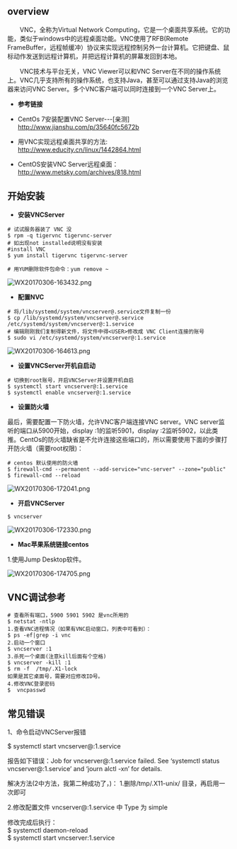 ## overview
　　VNC，全称为Virtual Network Computing，它是一个桌面共享系统。它的功能，类似于windows中的远程桌面功能。VNC使用了RFB(Remote FrameBuffer，远程帧缓冲）协议来实现远程控制另外一台计算机。它把键盘、鼠标动作发送到远程计算机，并把远程计算机的屏幕发回到本地。       

　　VNC技术与平台无关，VNC Viewer可以和VNC Server在不同的操作系统上。VNC几乎支持所有的操作系统，也支持Java，甚至可以通过支持Java的浏览器来访问VNC Server。多个VNC客户端可以同时连接到一个VNC Server上。     

* **参考链接**     

* CentOs 7安装配置VNC Server---[亲测]         
http://www.jianshu.com/p/35640fc5672b      
* 用VNC实现远程桌面共享的方法:    
http://www.educity.cn/linux/1442864.html               

* CentOS安装VNC Server远程桌面：      
http://www.metsky.com/archives/818.html    

## 开始安装       

* **安装VNCServer**    

```
# 试试服务器装了 VNC 没
$ rpm -q tigervnc tigervnc-server
# 如出现not installed说明没有安装 
#install VNC
$ yum install tigervnc tigervnc-server

# 用YUM删除软件包命令：yum remove ~
```   
![WX20170306-163432.png](https://bitbucket.org/repo/oE6yEX/images/1350621553-WX20170306-163432.png)      


* **配置NVC**     

```
# 将/lib/systemd/system/vncserver@.service文件复制一份
$ cp /lib/systemd/system/vncserver@.service /etc/systemd/system/vncserver@:1.service
# 编辑刚刚我们复制得新文件，将文件中得<USER>修改成 VNC Client连接的账号
$ sudo vi /etc/systemd/system/vncserver@:1.service
```   
![WX20170306-164613.png](https://bitbucket.org/repo/oE6yEX/images/663789721-WX20170306-164613.png)      

* **设置VNCServer开机自启动**      

```
# 切换到root账号，开启VNCServer并设置开机自启
$ systemctl start vncserver@:1.service
$ systemctl enable vncserver@:1.service
```     

* **设置防火墙**     

最后，需要配置一下防火墙，允许VNC客户端连接VNC server。VNC server监听的端口从5900开始，display :1的监听5901，display :2监听5902，以此类推。CentOs的防火墙缺省是不允许连接这些端口的，所以需要使用下面的步骤打开防火墙（需要root权限)：    
```
# centos 默认使用的防火墙
$ firewall-cmd --permanent --add-service="vnc-server" --zone="public"
$ firewall-cmd --reload
```
![WX20170306-172041.png](https://bitbucket.org/repo/oE6yEX/images/2420996592-WX20170306-172041.png)       

* **开启VNCServer**       

```
$ vncserver
```

![WX20170306-172330.png](https://bitbucket.org/repo/oE6yEX/images/293260000-WX20170306-172330.png)      

* **Mac苹果系统链接centos**  

1.使用Jump Desktop软件。

![WX20170306-174705.png](https://bitbucket.org/repo/oE6yEX/images/456845642-WX20170306-174705.png)     



## VNC调试参考    

```  
# 查看所有端口，5900 5901 5902 是vnc所用的
$ netstat -ntlp  
1.查看VNC进程情况（如果有VNC启动窗口，列表中可看到）：
$ ps -ef|grep -i vnc
2.启动一个窗口
$ vncserver :1 
3.杀死一个桌面(注意kill后面有个空格)
$ vncserver -kill :1
$ rm -f  /tmp/.X1-lock
如果是其它桌面号，需要对应修改ID号。
4.修改VNC登录密码
$  vncpasswd 
```    

## 常见错误       

1、命令启动VNCServer报错      

$ systemctl start vncserver@:1.service     

报告如下错误：Job for vncserver@:1.service failed. See ‘systemctl status vncserver@:1.service’ and ‘journ alctl -xn’ for details.     

解决方法(2中方法，我第二种成功了，)：
1.删除/tmp/.X11-unix/ 目录，再启用一次即可

2.修改配置文件 vncserver@:1.service 中 Type 为 simple     

修改完成后执行：      
$ systemctl daemon-reload      
$ systemctl start vncserver:1.service